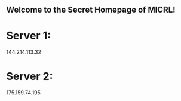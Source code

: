 ## Welcome to the Secret Homepage of MICRL!
# Server 1:
144.214.113.32
# Server 2:
175.159.74.195







